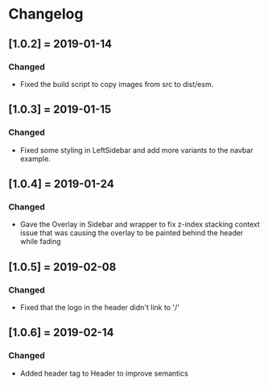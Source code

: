 # Changelog

## [1.0.2] = 2019-01-14

### Changed

- Fixed the build script to copy images from src to dist/esm.

## [1.0.3] = 2019-01-15

### Changed

- Fixed some styling in LeftSidebar and add more variants to the navbar example.

## [1.0.4] = 2019-01-24

### Changed

- Gave the Overlay in Sidebar and wrapper to fix z-index stacking context issue that was causing the overlay to be painted behind the header while fading

## [1.0.5] = 2019-02-08

### Changed

- Fixed that the logo in the header didn't link to '/'

## [1.0.6] = 2019-02-14

### Changed

- Added header tag to Header to improve semantics

